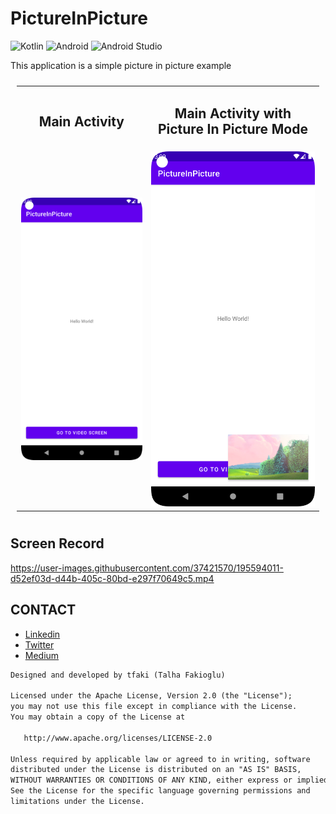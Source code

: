 # PictureInPicture
![Kotlin](https://img.shields.io/badge/kotlin-%230095D5.svg?style=for-the-badge&logo=kotlin&logoColor=white)
![Android](https://img.shields.io/badge/Android-3DDC84?style=for-the-badge&logo=android&logoColor=white)
![Android Studio](https://img.shields.io/badge/Android%20Studio-3DDC84.svg?style=for-the-badge&logo=android-studio&logoColor=white)

This application is a simple picture in picture example

<table style="padding:10px">
	<tr>
		<td align="center">
			<h2>Main Activity</h2>
		</td>
		<td align="center">
			<h2>Main Activity with Picture In Picture Mode</h2>
		</td>
  	</tr>
	<tr>
    	<td align="center">
			<img src="mainactivity.png" alt="Android App" width="300"/>
    	</td>
		<td align="center">
			<img src="pipmainactivity.png" alt="iOS App" width="300"/>
    	</td>
  	</tr>
</table>

## Screen Record
https://user-images.githubusercontent.com/37421570/195594011-d52ef03d-d44b-405c-80bd-e297f70649c5.mp4

## CONTACT

- [Linkedin](https://www.linkedin.com/in/talha-fakioglu/)
- [Twitter](https://twitter.com/talhafaki)
- [Medium](https://medium.com/@talhafaki)

```xml
Designed and developed by tfaki (Talha Fakioglu)

Licensed under the Apache License, Version 2.0 (the "License");
you may not use this file except in compliance with the License.
You may obtain a copy of the License at

   http://www.apache.org/licenses/LICENSE-2.0

Unless required by applicable law or agreed to in writing, software
distributed under the License is distributed on an "AS IS" BASIS,
WITHOUT WARRANTIES OR CONDITIONS OF ANY KIND, either express or implied.
See the License for the specific language governing permissions and
limitations under the License.

